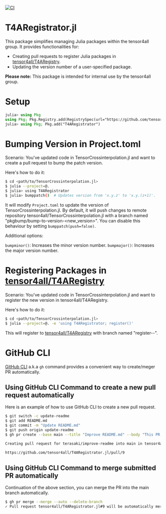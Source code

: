 [![CI](https://github.com/tensor4all/T4ARegistrator.jl/actions/workflows/CI.yml/badge.svg)](https://github.com/tensor4all/T4ARegistrator.jl/actions/workflows/CI.yml)

# T4ARegistrator.jl

This package simplifies managing Julia packages within the tensor4all group. It provides functionalities for:

- Creating pull requests to register Julia packages in [tensor4all/T4ARegistry](https://github.com/tensor4all/T4ARegistry).
- Updating the version number of a user-specified package.

**Please note:** This package is intended for internal use by the tensor4all group.

# Setup

```julia
julia> using Pkg
using Pkg; Pkg.Registry.add(RegistrySpec(url="https://github.com/tensor4all/T4ARegistry.git"))
julia> using Pkg; Pkg.add("T4ARegistrator")
```

# Bumping Version in Project.toml

Scenario: You've updated code in TensorCrossinterpolation.jl and want to create a pull request to bump the patch version.

Here's how to do it:

```sh
$ cd <path/to/TensorCrossinterpolation.jl>
$ julia --project=@.
$ julia> using T4ARegistrator
$ julia> bumppatch()  # Updates version from 'x.y.z' to 'x.y.(z+1)'.
```

It will modify `Project.toml` to update the version of TensorCrossinterpolation.jl. By default, it will push changes to remote repository tensor4all/TensorCrossinterpolation.jl with a branch named "pkgbump/bump-to-version-<new_version>". You can disable this behaviour by setting `bumppatch(push=false)`.

Additional options:

`bumpminor()`: Increases the minor version number.
`bumpmajor()`: Increases the major version number.

# Registering Packages in [tensor4all/T4ARegistry](https://github.com/tensor4all/T4ARegistry)

Scenario: You've updated code in TensorCrossinterpolation.jl and want to register the new version in tensor4all/T4ARegistry.

Here's how to do it:

```sh
$ cd <path/to/TensorCrossinterpolation.jl>
$ julia --project=@. -e 'using T4ARegistrator; register()'
```

This will register to [tensor4all/T4ARegistry](https://github.com/tensor4all/T4ARegistry) with branch named "register-<package name>-<new version>".

# GitHub CLI

[GitHub CLI](https://cli.github.com/) a.k.a `gh` command provides a convenient way to create/meger PR automatically.

## Using GitHub CLI Command to create a new pull request automatically

Here is an example of how to use GitHub CLI to create a new pull request.

```sh
$ git switch -c update-readme
$ git add README.md
$ git commit -m "Update README.md"
$ git push origin update-readme
$ gh pr create --base main --title "Improve README.md" --body "This PR updates README.md"

Creating pull request for terasaki/improve-readme into main in tensor4all/T4ARegistrator.jl

https://github.com/tensor4all/T4ARegistrator.jl/pull/9
```

## Using GitHub CLI Command to merge submitted PR automatically

Continuation of the above section, you can merge the PR into the main branch automatically.

```sh
$ gh pr merge --merge --auto --delete-branch
✓ Pull request tensor4all/T4ARegistrator.jl#9 will be automatically merged when all requirements are met
```
